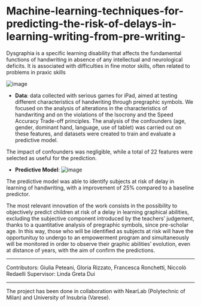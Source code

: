 # Machine-learning-techniques-for-predicting-the-risk-of-delays-in-learning-writing-from-pre-writing-


Dysgraphia is a specific learning disability that affects the fundamental functions of handwriting in 
absence of any intellectual and neurological deficits. It is associated with difficulties in fine motor 
skills, often related to problems in praxic skills

![image](https://user-images.githubusercontent.com/92247654/188006985-59a649e1-1685-4886-9af2-77902f776a0b.png)


- **Data**: data collected with serious games for iPad, aimed at testing different characteristics of 
handwriting through pregraphic symbols. 
We focused on the analysis of alterations in the characteristics of 
handwriting and on the violations of the Isocrony and the Speed Accuracy Trade-off principles. 
The analysis of the confounders (age, gender, dominant hand, language, use of tablet) was carried out on
these features, and datasets were created to train and evaluate a predictive model.

The impact of confounders was negligible, while a total of 22 features were selected as useful for the 
prediction.

- **Predictive Model**: 
![image](https://user-images.githubusercontent.com/92247654/188008475-4a6bd49a-103c-41c3-868c-7b7c94fa28b2.png)


The predictive model was able to identify subjects at risk of delay in learning of 
handwriting, with a improvement of 25% compared to a baseline predictor. 

The most relevant innovation of the work consists in the possibility to objectively predict children at 
risk of a delay in learning graphical abilities, excluding the subjective component introduced by the 
teachers’ judgement, thanks to a quantitative analysis of pregraphic symbols, since pre-scholar age. 
In this way, those who will be identified as subjects at risk will have the opportunituy to undergo to 
an empowerment program and simultaneously will be monitored in order to observe their graphic 
abilities’ evolution, even at distance of years, with the aim of confirm the predictions.

---
Contributors: Giulia Peteani, Gloria Rizzato, Francesca Ronchetti, Niccolò Redaelli 
Supervisor: Linda Greta Dui

---
The project has been done in collaboration with NearLab (Polytechnic of Milan) and University of
Insubria (Varese).
